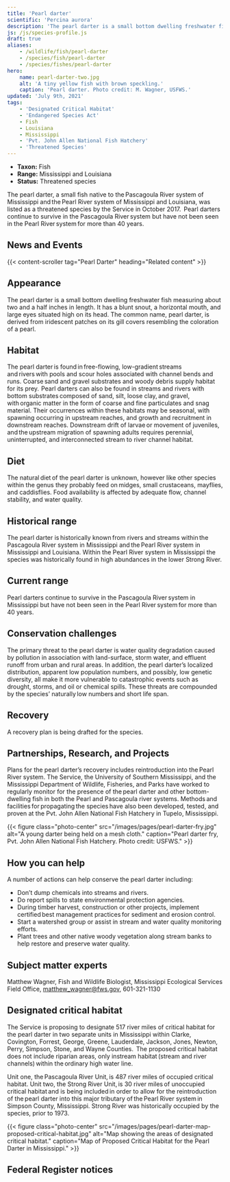 ```yaml
---
title: 'Pearl darter'
scientific: 'Percina aurora'
description: 'The pearl darter is a small bottom dwelling freshwater fish measuring about two and a half inches in length.'
js: /js/species-profile.js
draft: true
aliases:
    - /wildlife/fish/pearl-darter
    - /species/fish/pearl-darter
    - /species/fishes/pearl-darter
hero:
    name: pearl-darter-two.jpg
    alt: 'A tiny yellow fish with brown speckling.'
    caption: 'Pearl darter. Photo credit: M. Wagner, USFWS.'
updated: 'July 9th, 2021'
tags:
    - 'Designated Critical Habitat'
    - 'Endangered Species Act'
    - Fish
    - Louisiana
    - Mississippi
    - 'Pvt. John Allen National Fish Hatchery'
    - 'Threatened Species'
---
```


- **Taxon:** Fish
- **Range:** Mississippi and Louisiana
- **Status:** Threatened species

The pearl darter, a small fish native to the Pascagoula River system of Mississippi and the Pearl River system of Mississippi and Louisiana, was listed as a threatened species by the Service in October 2017.  Pearl darters continue to survive in the Pascagoula River system but have not been seen in the Pearl River system for more than 40 years.

## News and Events

{{< content-scroller tag="Pearl Darter" heading="Related content" >}}

## Appearance

The pearl darter is a small bottom dwelling freshwater fish measuring about two and a half inches in length. It has a blunt snout, a horizontal mouth, and large eyes situated high on its head.  The common name, pearl darter, is derived from iridescent patches on its gill covers resembling the coloration of a pearl.

## Habitat

The pearl darter is found in free-flowing, low-gradient streams and rivers with pools and scour holes associated with channel bends and runs.  Coarse sand and gravel substrates and woody debris supply habitat for its prey.  Pearl darters can also be found in streams and rivers with bottom substrates composed of sand, silt, loose clay, and gravel, with organic matter in the form of coarse and fine particulates and snag material.  Their occurrences within these habitats may be seasonal, with spawning occurring in upstream reaches, and growth and recruitment in downstream reaches.  Downstream drift of larvae or movement of juveniles, and the upstream migration of spawning adults requires perennial, uninterrupted, and interconnected stream to river channel habitat.

## Diet

The natural diet of the pearl darter is unknown, however like other species within the genus they probably feed on midges, small crustaceans, mayflies, and caddisflies.  Food availability is affected by adequate flow, channel stability, and water quality.

## Historical range

The pearl darter is historically known from rivers and streams within the Pascagoula River system in Mississippi and the Pearl River system in Mississippi and Louisiana.  Within the Pearl River system in Mississippi the species was historically found in high abundances in the lower Strong River.

## Current range

Pearl darters continue to survive in the Pascagoula River system in Mississippi but have not been seen in the Pearl River system for more than 40 years.

## Conservation challenges

The primary threat to the pearl darter is water quality degradation caused by pollution in association with land-surface, storm water, and effluent runoff from urban and rural areas. In addition, the pearl darter’s localized distribution, apparent low population numbers, and possibly, low genetic diversity, all make it more vulnerable to catastrophic events such as drought, storms,  and oil or chemical spills.  These threats are compounded by the species’ naturally low numbers and short life span.

## Recovery

A recovery plan is being drafted for the species.

## Partnerships, Research, and Projects

Plans for the pearl darter’s recovery includes reintroduction into the Pearl River system.   The Service, the University of Southern Mississippi, and the Mississippi Department of Wildlife, Fisheries, and Parks have worked to regularly monitor for the presence of the pearl darter and other bottom-dwelling fish in both the Pearl and Pascagoula river systems. Methods and facilities for propagating the species have also been developed, tested, and proven at the Pvt. John Allen National Fish Hatchery in Tupelo, Mississippi.

{{< figure class="photo-center" src="/images/pages/pearl-darter-fry.jpg" alt="A young darter being held on a mesh cloth." caption="Pearl darter fry, Pvt. John Allen National Fish Hatchery. Photo credit: USFWS." >}}

## How you can help

A number of actions can help conserve the pearl darter including:

- Don’t dump chemicals into streams and rivers.
- Do report spills to state environmental protection agencies.
- During timber harvest, construction or other projects, implement certified best management practices for sediment and erosion control.
- Start a watershed group or assist in stream and water quality monitoring efforts.
- Plant trees and other native woody vegetation along stream banks to help restore and preserve water quality.

## Subject matter experts

Matthew Wagner, Fish and Wildlife Biologist, Mississippi Ecological Services Field Office, [matthew_wagner@fws.gov](mailto:matthew_wagner@fws.gov), 601-321-1130

## Designated critical habitat

The Service is proposing to designate 517 river miles of critical habitat for the pearl darter in two separate units in Mississippi within Clarke, Covington, Forrest, George, Greene, Lauderdale, Jackson, Jones, Newton, Perry, Simpson, Stone, and Wayne Counties.  The proposed critical habitat does not include riparian areas, only instream habitat (stream and river channels) within the ordinary high water line.

Unit one, the Pascagoula River Unit, is 487 river miles of occupied critical habitat.  Unit two, the Strong River Unit, is 30 river miles of unoccupied critical habitat and is being included in order to allow for the reintroduction of the pearl darter into this major tributary of the Pearl River system in Simpson County, Mississippi.  Strong River was historically occupied by the species, prior to 1973.

{{< figure class="photo-center" src="/images/pages/pearl-darter-map-proposed-critical-habitat.jpg" alt="Map showing the areas of designated critical habitat." caption="Map of Proposed Critical Habitat for the Pearl Darter in Mississippi." >}}

## Federal Register notices
